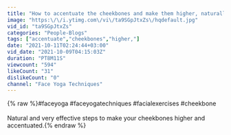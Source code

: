 ```yaml
---
title: "How to accentuate the cheekbones and make them higher, naturally"
image: "https:\/\/i.ytimg.com\/vi\/ta9SGpJtxZs\/hqdefault.jpg"
vid_id: "ta9SGpJtxZs"
categories: "People-Blogs"
tags: ["accentuate","cheekbones","higher,"]
date: "2021-10-11T02:24:44+03:00"
vid_date: "2021-10-09T04:15:03Z"
duration: "PT8M11S"
viewcount: "594"
likeCount: "31"
dislikeCount: "0"
channel: "Face Yoga Techniques"
---
```

{% raw %}#faceyoga #faceyogatechniques #facialexercises #cheekbone<br /><br />Natural and very effective steps to make your cheekbones higher and accentuated.{% endraw %}
